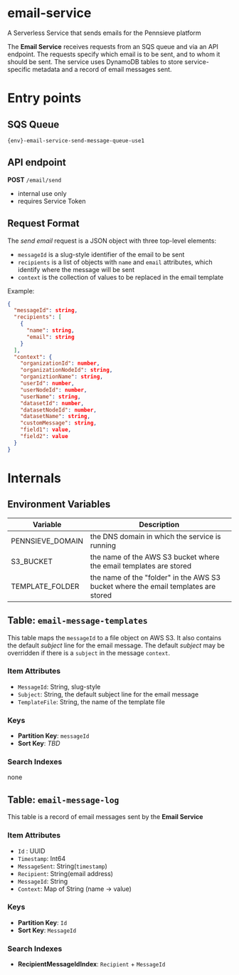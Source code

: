 # email-service
A Serverless Service that sends emails for the Pennsieve platform

The **Email Service** receives requests from an SQS queue and via an API endpoint. The requests specify which email is to be sent, and to whom it should be sent. The service uses DynamoDB tables to store service-specific metadata and a record of email messages sent.

# Entry points

## SQS Queue
`{env}-email-service-send-message-queue-use1`

## API endpoint
**POST** `/email/send`

- internal use only
- requires Service Token

## Request Format

The *send email* request is a JSON object with three top-level elements:

- `messageId` is a slug-style identifier of the email to be sent
- `recipients` is a list of objects with `name` and `email` attributes, which identify where the message will be sent
- `context` is the collection of values to be replaced in the email template

Example:
```json
{
  "messageId": string,
  "recipients": [
    {
      "name": string,
      "email": string
    }
  ],
  "context": {
    "organizationId": number,
    "organizationNodeId": string,
    "organiztionName": string,
    "userId": number,
    "userNodeId": number,
    "userName": string,
    "datasetId": number,
    "datasetNodeId": number,
    "datasetName": string,
    "customMessage": string,
    "field1": value,
    "field2": value
  }
}
```

# Internals

## Environment Variables

| Variable | Description |
|----------|-------------|
| PENNSIEVE_DOMAIN | the DNS domain in which the service is running |
| S3_BUCKET | the name of the AWS S3 bucket where the email templates are stored |
| TEMPLATE_FOLDER | the name of the "folder" in the AWS S3 bucket where the email templates are stored |

## Table: `email-message-templates`
This table maps the `messageId` to a file object on AWS S3. It also contains the default *subject* line for the email message. The default *subject* may be overridden if there is a `subject` in the message `context`.

### Item Attributes
- `MessageId`: String, slug-style 
- `Subject`: String, the default subject line for the email message
- `TemplateFile`: String, the name of the template file

### Keys
- **Partition Key**: `messageId`
- **Sort Key**: *TBD*

### Search Indexes
none

## Table: `email-message-log`
This table is a record of email messages sent by the **Email Service**

### Item Attributes
- `Id` : UUID
- `Timestamp`: Int64
- `MessageSent`: String(`timestamp`)
- `Recipient`: String(email address)
- `MessageId`: String
- `Context`: Map of String (name -> value)

### Keys
- **Partition Key**: `Id`
- **Sort Key**: `MessageId`

### Search Indexes
- **RecipientMessageIdIndex**: `Recipient` + `MessageId`
